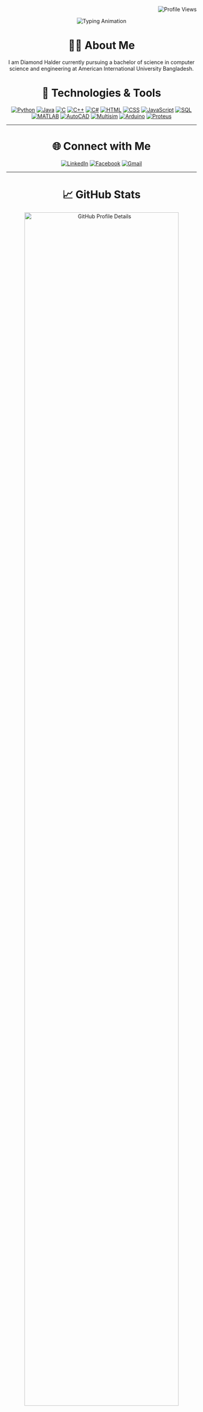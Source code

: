<p align="right">
    <img src="https://komarev.com/ghpvc/?username=DiamondHalder&style=flat-square&color=6e5494&label=Profile+Views" alt="Profile Views" />
</p>

<p align="center">
    <img src="https://readme-typing-svg.herokuapp.com/?font=Righteous&size=35&center=true&vCenter=true&width=500&height=70&lines=Hi+There!+👋;+I'm+Diamond+Halder!;" alt="Typing Animation" />
</p>


<h1 align="center">👨‍💻 About Me</h1>
<p align="center">I am Diamond Halder currently pursuing a bachelor of science in computer science and engineering at American International University Bangladesh.</p>

<h1 align="center">🔧 Technologies & Tools</h1>
<p align="center">
    <a href="https://www.python.org/"><img src="https://img.shields.io/badge/Python-3776AB?style=flat-square&logo=python&logoColor=white" alt="Python" /></a>
    <a href="https://www.java.com/"><img src="https://img.shields.io/badge/Java-007396?style=flat-square&logo=java&logoColor=white" alt="Java" /></a>
    <a href="https://en.wikipedia.org/wiki/C_(programming_language)"><img src="https://img.shields.io/badge/C-00599C?style=flat-square&logo=c&logoColor=white" alt="C" /></a>
    <a href="https://isocpp.org/"><img src="https://img.shields.io/badge/C++-00599C?style=flat-square&logo=c%2B%2B&logoColor=white" alt="C++" /></a>
    <a href="https://learn.microsoft.com/en-us/dotnet/csharp/"><img src="https://img.shields.io/badge/C%23-239120?style=flat-square&logo=c-sharp&logoColor=white" alt="C#" /></a>
    <a href="https://developer.mozilla.org/en-US/docs/Web/HTML"><img src="https://img.shields.io/badge/HTML-E34F26?style=flat-square&logo=html5&logoColor=white" alt="HTML" /></a>
    <a href="https://developer.mozilla.org/en-US/docs/Web/CSS"><img src="https://img.shields.io/badge/CSS-1572B6?style=flat-square&logo=css3&logoColor=white" alt="CSS" /></a>
    <a href="https://developer.mozilla.org/en-US/docs/Web/JavaScript"><img src="https://img.shields.io/badge/JavaScript-F7DF1E?style=flat-square&logo=javascript&logoColor=black" alt="JavaScript" /></a>
    <a href="https://www.postgresql.org/"><img src="https://img.shields.io/badge/SQL-4479A1?style=flat-square&logo=postgresql&logoColor=white" alt="SQL" /></a>
    <a href="https://www.mathworks.com/products/matlab.html"><img src="https://img.shields.io/badge/MATLAB-0076A8?style=flat-square&logo=mathworks&logoColor=white" alt="MATLAB" /></a>
    <a href="https://www.autodesk.com/products/autocad/overview"><img src="https://img.shields.io/badge/AutoCAD-EE3124?style=flat-square&logo=autodesk&logoColor=white" alt="AutoCAD" /></a>
    <a href="https://www.multisim.com/"><img src="https://img.shields.io/badge/Multisim-00A9E0?style=flat-square&logo=multisim&logoColor=white" alt="Multisim" /></a>
    <a href="https://www.arduino.cc/"><img src="https://img.shields.io/badge/Arduino-00979D?style=flat-square&logo=arduino&logoColor=white" alt="Arduino" /></a>
    <a href="https://www.labcenter.com/"><img src="https://img.shields.io/badge/Proteus-6600CC?style=flat-square&logo=labcenter&logoColor=white" alt="Proteus" /></a>
</p>
<hr>

<h1 align="center">🌐 Connect with Me</h1>
<p align="center">
    <a href="https://www.linkedin.com/in/diamond-halder-174939336/"><img src="https://img.shields.io/badge/LinkedIn-0A66C2?style=for-the-badge&logo=linkedin&logoColor=white" alt="LinkedIn" /></a>
    <a href="https://www.facebook.com/diamondhalder28/"><img src="https://img.shields.io/badge/Facebook-1877F2?style=for-the-badge&logo=facebook&logoColor=white" alt="Facebook" /></a>
    <a href="mailto:diamond.halder28@gmail.com"><img src="https://img.shields.io/badge/Gmail-D14836?style=for-the-badge&logo=gmail&logoColor=white" alt="Gmail" /></a>
    </p>
<hr>

<h1 align="center">📈 GitHub Stats</h1>
<p align="center">
    <img src="http://github-profile-summary-cards.vercel.app/api/cards/profile-details?username=DiamondHalder&theme=blueberry" alt="GitHub Profile Details" width="90%" style="max-width: 844px;" />
</p>
<p align="center">
    <img src="http://github-profile-summary-cards.vercel.app/api/cards/repos-per-language?username=DiamondHalder&theme=blueberry&exclude=8" alt="GitHub Repos per Language" width="45%" style="max-width: 420px;" />
    <img src="http://github-profile-summary-cards.vercel.app/api/cards/most-commit-language?username=DiamondHalder&theme=blueberry&exclude=8" alt="GitHub Most Commit Language" width="45%" style="max-width: 420px;" />
</p>
<p align="center">
    <img src="http://github-profile-summary-cards.vercel.app/api/cards/stats?username=DiamondHalder&theme=blueberry" alt="GitHub Stats" width="45%" style="max-width: 420px;" />
    <img src="http://github-profile-summary-cards.vercel.app/api/cards/productive-time?username=DiamondHalder&theme=blueberry&utcOffset=6" alt="GitHub Productive Time" width="45%" style="max-width: 420px;" />
</p>
<p align="center">
    <img src="https://github-readme-streak-stats.herokuapp.com/?user=DiamondHalder&theme=blueberry" alt="GitHub Streak" style="width: 55%; max-width: 490px;" />
    <img src="https://github-readme-stats.vercel.app/api/top-langs/?username=DiamondHalder&theme=blueberry&layout=compact" alt="Top Languages" width="40%" style="max-width: 350px;" />
</p>
<hr>


<h1 align="center">🏆 GitHub Trophies</h1>
<p align="center">
    <img src="https://github-profile-trophy.vercel.app/?username=DiamondHalder&theme=onedark" alt="GitHub Trophies" width="90%" style="max-width: 1000px;" />
</p>
<hr>


<h1 align="center">🔝 Top Repositories</h1>
<p align="center">
    <img src="https://github-contributor-stats.vercel.app/api?username=DiamondHalder&limit=5&theme=blueberry&combine_all_yearly_contributions=true" alt="Top Repositories" width="90%" style="max-width: 1000px;" />
</p>
<hr>


<p align="center">
  <img src="https://readme-typing-svg.herokuapp.com/?font=Fira+Code&size=20&pause=1000&color=00C6D7&center=true&vCenter=true&width=500&height=70&lines=Building+dreams+one+commit+at+a+time;Powered+by+curiosity+and+coffee.;Fueled+by+code,+creativity,+and+chaos.;Marking+my+dev+journey,+line+by+line." alt="Footer Animation" />
</p>

<h1 align="center">🌟 GitHub Roll Badge</h1>
<p align="center">
    <a href="https://gitroll.io/profile/u4Yo7jA0xawSbWk9d3bRUDSTV5o12">  <img src="[https://gitroll.io/api/badges/profiles/v1/u4Yo7jA0xawSbWk9d3bRUDSTV5o12?theme=blueberry](https://sdmntprsouthcentralus.oaiusercontent.com/files/00000000-ce6c-61f7-aba0-508321817f3b/raw?se=2025-04-25T08%3A55%3A22Z&sp=r&sv=2024-08-04&sr=b&scid=4cdd0661-c242-5c65-8754-32deea89bd5d&skoid=ae70be19-8043-4428-a990-27c58b478304&sktid=a48cca56-e6da-484e-a814-9c849652bcb3&skt=2025-04-25T00%3A05%3A57Z&ske=2025-04-26T00%3A05%3A57Z&sks=b&skv=2024-08-04&sig=Xh5w8pwsVRds51Mu8h1ykB1qcHrrkk5d4SkW5au84gQ%3D)" alt="GitRoll Profile Badge" width="90%" style="max-width: 1000px;"> </a>
</p>
<hr>
